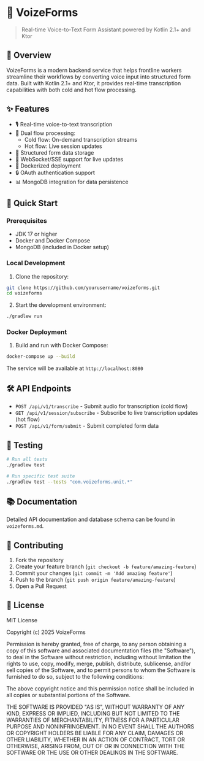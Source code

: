 # 🎤 VoizeForms

> Real-time Voice-to-Text Form Assistant powered by Kotlin 2.1+ and Ktor

## 🎯 Overview

VoizeForms is a modern backend service that helps frontline workers streamline their workflows by converting voice input into structured form data. Built with Kotlin 2.1+ and Ktor, it provides real-time transcription capabilities with both cold and hot flow processing.

## ✨ Features

- 🎙️ Real-time voice-to-text transcription
- 🔄 Dual flow processing:
  - Cold flow: On-demand transcription streams
  - Hot flow: Live session updates
- 📝 Structured form data storage
- 🔌 WebSocket/SSE support for live updates
- 🐳 Dockerized deployment
- 🔒 OAuth authentication support
- 📊 MongoDB integration for data persistence

## 🚀 Quick Start

### Prerequisites

- JDK 17 or higher
- Docker and Docker Compose
- MongoDB (included in Docker setup)

### Local Development

1. Clone the repository:
```bash
git clone https://github.com/yourusername/voizeforms.git
cd voizeforms
```

2. Start the development environment:
```bash
./gradlew run
```

### Docker Deployment

1. Build and run with Docker Compose:
```bash
docker-compose up --build
```

The service will be available at `http://localhost:8080`

## 🛠️ API Endpoints

- `POST /api/v1/transcribe` - Submit audio for transcription (cold flow)
- `GET /api/v1/session/subscribe` - Subscribe to live transcription updates (hot flow)
- `POST /api/v1/form/submit` - Submit completed form data

## 🧪 Testing

```bash
# Run all tests
./gradlew test

# Run specific test suite
./gradlew test --tests "com.voizeforms.unit.*"
```

## 📚 Documentation

Detailed API documentation and database schema can be found in `voizeforms.md`.

## 🤝 Contributing

1. Fork the repository
2. Create your feature branch (`git checkout -b feature/amazing-feature`)
3. Commit your changes (`git commit -m 'Add amazing feature'`)
4. Push to the branch (`git push origin feature/amazing-feature`)
5. Open a Pull Request

## 📄 License

MIT License

Copyright (c) 2025 VoizeForms

Permission is hereby granted, free of charge, to any person obtaining a copy
of this software and associated documentation files (the "Software"), to deal
in the Software without restriction, including without limitation the rights
to use, copy, modify, merge, publish, distribute, sublicense, and/or sell
copies of the Software, and to permit persons to whom the Software is
furnished to do so, subject to the following conditions:

The above copyright notice and this permission notice shall be included in all
copies or substantial portions of the Software.

THE SOFTWARE IS PROVIDED "AS IS", WITHOUT WARRANTY OF ANY KIND, EXPRESS OR
IMPLIED, INCLUDING BUT NOT LIMITED TO THE WARRANTIES OF MERCHANTABILITY,
FITNESS FOR A PARTICULAR PURPOSE AND NONINFRINGEMENT. IN NO EVENT SHALL THE
AUTHORS OR COPYRIGHT HOLDERS BE LIABLE FOR ANY CLAIM, DAMAGES OR OTHER
LIABILITY, WHETHER IN AN ACTION OF CONTRACT, TORT OR OTHERWISE, ARISING FROM,
OUT OF OR IN CONNECTION WITH THE SOFTWARE OR THE USE OR OTHER DEALINGS IN THE
SOFTWARE.

